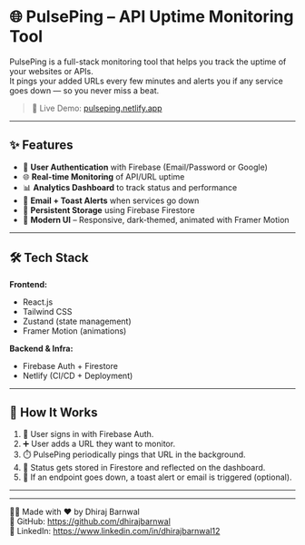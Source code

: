 # 🌐 PulsePing – API Uptime Monitoring Tool

PulsePing is a full-stack monitoring tool that helps you track the uptime of your websites or APIs.  
It pings your added URLs every few minutes and alerts you if any service goes down — so you never miss a beat.

> 🚀 Live Demo: [pulseping.netlify.app](https://pulseping.netlify.app)

---

## ✨ Features

- 🔐 **User Authentication** with Firebase (Email/Password or Google)
- 🌐 **Real-time Monitoring** of API/URL uptime
- 📊 **Analytics Dashboard** to track status and performance
- 🔔 **Email + Toast Alerts** when services go down
- 💾 **Persistent Storage** using Firebase Firestore
- 🎨 **Modern UI** – Responsive, dark-themed, animated with Framer Motion

---

## 🛠 Tech Stack

**Frontend:**
- React.js
- Tailwind CSS
- Zustand (state management)
- Framer Motion (animations)

**Backend & Infra:**
- Firebase Auth + Firestore
- Netlify (CI/CD + Deployment)

---

## 🧪 How It Works

1. 🔑 User signs in with Firebase Auth.
2. ➕ User adds a URL they want to monitor.
3. ⏱️ PulsePing periodically pings that URL in the background.
4. 🧠 Status gets stored in Firestore and reflected on the dashboard.
5. 📢 If an endpoint goes down, a toast alert or email is triggered (optional).

---
-----------------------

🧑‍💻 Made with ❤️ by Dhiraj Barnwal  
🔗 GitHub: https://github.com/dhirajbarnwal  
🔗 LinkedIn: https://www.linkedin.com/in/dhirajbarnwal12
